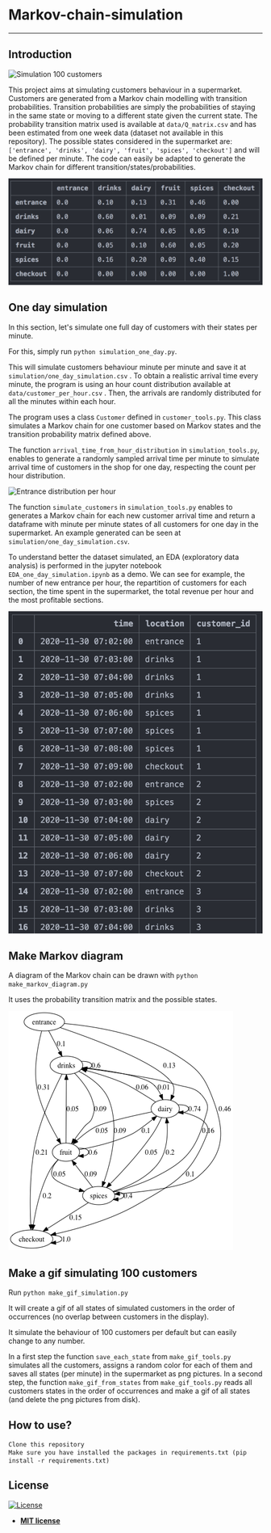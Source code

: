 # Markov-chain-simulation

---

>

## Introduction

<img src="assets/customer_simulation.gif" alt="Simulation 100 customers" title="Markov simulation"  />

This project aims at simulating customers behaviour in a supermarket. Customers are generated
from a Markov chain modelling with transition probabilities.
Transition probabilities are simply the probabilities of staying in the same state or moving to
a different state given the current state. The probability transition matrix used is available
at `data/Q_matrix.csv` and has been estimated from one week data (dataset not available in this
repository). The possible states considered in the supermarket are:
`['entrance', 'drinks', 'dairy', 'fruit', 'spices', 'checkout']` and will be defined per minute.
The code can easily be adapted to generate the Markov chain for different transition/states/probabilities.

<img src="assets/probability_transition_matrix.png" alt="Probability transition matrix" title="Transition matrix"  />

## One day simulation

In this section, let's simulate one full day of customers with their states per minute.

For this, simply run `python simulation_one_day.py`.

This will simulate customers behaviour minute per minute and save it at `simulation/one_day_simulation.csv` . To obtain a realistic arrival time every minute, the program is using an hour count distribution available at `data/customer_per_hour.csv` . Then, the arrivals are randomly distributed for all the minutes within each hour.

The program uses a class `Customer` defined in `customer_tools.py`. This class simulates a Markov chain for one customer based on Markov states and the transition probability matrix defined above.

The function `arrival_time_from_hour_distribution` in `simulation_tools.py`, enables to generate
a randomly sampled arrival time per minute to simulate arrival time of customers
in the shop for one day, respecting the count per hour distribution.

<img src="assets/new_entrance_per_hour.png" alt="Entrance distribution per hour" title="Distribution"  />

The function `simulate_customers` in `simulation_tools.py` enables to generates a Markov chain for each new customer arrival time and return a dataframe with minute per minute states of all customers for one day in the supermarket.
An example generated can be seen at `simulation/one_day_simulation.csv`.

To understand better the dataset simulated, an EDA (exploratory data analysis) is performed in the jupyter notebook
`EDA_one_day_simulation.ipynb` as a demo. We can see for example, the number of new entrance per hour,
the repartition of customers for each section, the time spent in the supermarket, the total revenue per hour and the most profitable sections.

<img src="assets/customer_simulation.png" alt="Table simulated" title="Customer states per minute"  />

## Make Markov diagram

A diagram of the Markov chain can be drawn with `python make_markov_diagram.py`

It uses the probability transition matrix and the possible states.

<img src="assets/markov.png" alt="Markov chain diagram" title="Diagram"  />

## Make a gif simulating 100 customers

Run `python make_gif_simulation.py`

It will create a gif of all states of simulated customers in the order of occurrences (no overlap
between customers in the display).

It simulate the behaviour of 100 customers per default but can easily change to any number.

In a first step the function `save_each_state` from `make_gif_tools.py` simulates all the customers,
assigns a random color for each of them and saves all states (per minute) in the supermarket
as png pictures. In a second step, the function `make_gif_from_states` from `make_gif_tools.py`
reads all customers states in the order of occurrences and make a gif of all states (and delete
the png pictures from disk).

## How to use?

```
Clone this repository
Make sure you have installed the packages in requirements.txt (pip install -r requirements.txt)
```

## License

[![License](http://img.shields.io/:license-mit-blue.svg?style=flat-square)](http://badges.mit-license.org)

- **[MIT license](http://opensource.org/licenses/mit-license.php)**
